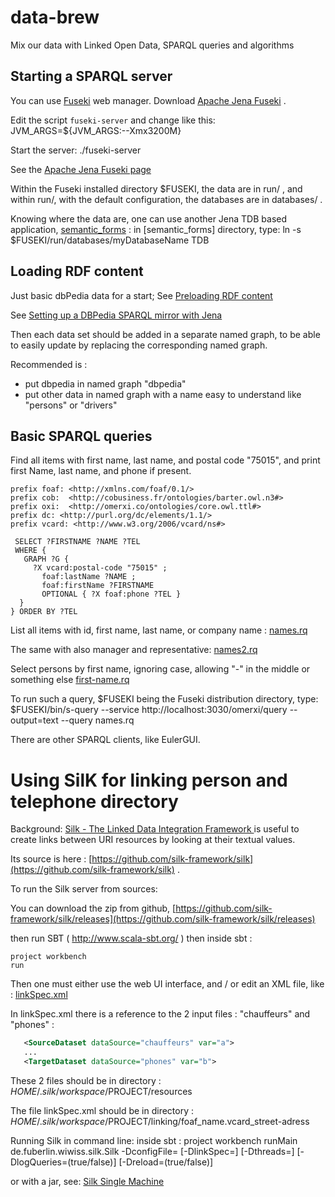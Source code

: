 # data-brew

Mix our data with Linked Open Data, SPARQL queries and algorithms

## Starting a SPARQL server

You can use [Fuseki](http://jena.apache.org/documentation/serving_data/) web manager.
Download [Apache Jena Fuseki](https://jena.apache.org/download/) .

Edit the script `fuseki-server` and change like this:
    JVM_ARGS=${JVM_ARGS:--Xmx3200M}

Start the server:
    ./fuseki-server

See the [Apache Jena Fuseki page](https://jena.apache.org/documentation/fuseki2/index.html)

Within the Fuseki installed directory $FUSEKI, the data are in run/ , and within run/, with the default configuration, the databases are in databases/ .

Knowing where the data are, one can use another Jena TDB based application, [semantic\_forms](https://github.com/jmvanel/semantic_forms/blob/master/scala/forms_play/README.md) : in [semantic\_forms] directory, type:
    ln -s $FUSEKI/run/databases/myDatabaseName TDB


## Loading RDF content

Just basic dbPedia data for a start;
See [Preloading RDF content](https://github.com/pixelhumain/cityData/tree/master/cityData_server_scala_jena#preloading-rdf-content)

See [Setting up a DBPedia SPARQL mirror with Jena](http://svn.code.sf.net/p/eulergui/code/trunk/eulergui/html/server-sparql-dbpedia.html)

Then each data set should be added in a separate named graph, to be able to easily update 
by replacing the corresponding named graph.

Recommended is :
- put dbpedia in named graph "dbpedia"
- put other data in named graph with a name easy to understand like "persons" or "drivers"


## Basic SPARQL queries

Find all items with first name, last name, and postal code "75015", and print first Name, last name, and phone if present.

    prefix foaf: <http://xmlns.com/foaf/0.1/>
    prefix cob:  <http://cobusiness.fr/ontologies/barter.owl.n3#>
    prefix oxi:  <http://omerxi.co/ontologies/core.owl.ttl#>
    prefix dc: <http://purl.org/dc/elements/1.1/>
    prefix vcard: <http://www.w3.org/2006/vcard/ns#>
  
     SELECT ?FIRSTNAME ?NAME ?TEL
     WHERE {
       GRAPH ?G {
         ?X vcard:postal-code "75015" ;
           foaf:lastName ?NAME ;
           foaf:firstName ?FIRSTNAME
           OPTIONAL { ?X foaf:phone ?TEL }
      }
    } ORDER BY ?TEL


List all items with id, first name, last name, or company name :
[names.rq](names.rq)

The same with also manager and representative:
[names2.rq](names2.rq)

Select persons by first name, ignoring case, allowing "-" in the middle or something else
[first-name.rq](first-name.rq)


To run such a query, $FUSEKI being the Fuseki distribution directory, type:
    $FUSEKI/bin/s-query --service http://localhost:3030/omerxi/query --output=text --query names.rq

There are other SPARQL clients, like EulerGUI.


# Using SilK for linking person and telephone directory

Background: [ Silk - The Linked Data Integration Framework ](http://silk-framework.com/)
is useful to create links between URI resources by looking at their textual values.

Its source is here :
[https://github.com/silk-framework/silk](https://github.com/silk-framework/silk)
.

To run the Silk server from sources:

You can download the zip from github,
[https://github.com/silk-framework/silk/releases](https://github.com/silk-framework/silk/releases)

then run SBT ( http://www.scala-sbt.org/ )
then inside sbt :

    project workbench
    run

Then one must either use the web UI interface,
and / or edit an XML file, like :
[linkSpec.xml](https://github.com/omerxi/data-brew/blob/master/silk/foaf_name.vcard_street-adress/linkSpec.xml)


In linkSpec.xml there is a reference to the 2 input files : "chauffeurs" and "phones" :
 
```xml
   <SourceDataset dataSource="chauffeurs" var="a">
   ...
   <TargetDataset dataSource="phones" var="b">
```

These 2 files should be in directory :
$HOME/.silk/workspace/$PROJECT/resources

The file  linkSpec.xml should be in directory :
    $HOME/.silk/workspace/$PROJECT/linking/foaf_name.vcard_street-adress

Running Silk in command line:
inside sbt :
    project workbench
    runMain de.fuberlin.wiwiss.silk.Silk -DconfigFile=<Silk-LSL file> [-DlinkSpec=<Interlink ID>] [-Dthreads=<threads>]  [-DlogQueries=(true/false)] [-Dreload=(true/false)]


or with a jar, see:
[Silk Single Machine](https://www.assembla.com/spaces/silk/wiki/Silk_Single_Machine)



